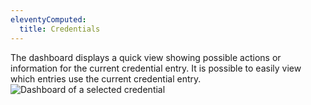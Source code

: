 ```yaml
---
eleventyComputed:
  title: Credentials
---
```

The dashboard displays a quick view showing possible actions or information for the current credential entry. It is possible to easily view which entries use the current credential entry.
![Dashboard of a selected credential](https://cdnweb.devolutions.net/docs/docs_en_rdm_mac_clip10584.png)
